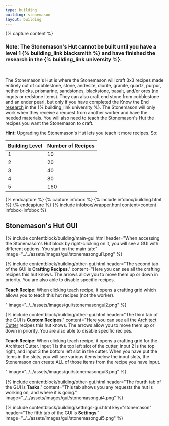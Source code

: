 ```yaml
---
type: building
building: stonemason
layout: building
---
```

{% capture content %}
### Note: The Stonemason's Hut cannot be built until you have a level 1 {% building_link blacksmith %} and have finished the research in the {% building_link university %}.
<br>

The Stonemason's Hut is where the Stonemason will craft 3x3 recipes made entirely out of cobblestone, stone, andesite, diorite, granite, quartz, purpur, nether bricks, prismarine, sandstones, blackstone, basalt, and/or ores (no ingots or redstone items). They can also craft end stone from cobblestone and an ender pearl, but only if you have completed the Know the End [research](../../source/systems/research) in the {% building_link university %}. The Stonemason will only work when they receive a request from another worker and have the needed materials. You will also need to teach the Stonemason's Hut the recipes you want the Stonemason to craft.

**Hint:** Upgrading the Stonemason's Hut lets you teach it more recipes. So:

| Building Level | Number of Recipes |
|----------------|-------------------|
| 1              | 10                |
| 2              | 20                |
| 3              | 40                |
| 4              | 80                |
| 5              | 160               |

{% endcapture %}
{% capture infobox %}
{% include infobox/building.html %}
{% endcapture %}
{% include infobox/wrapper.html content=content infobox=infobox %}

## Stonemason's Hut GUI

{% include contentblock/building/main-gui.html header="When accessing the Stonemason's Hut block by right-clicking on it, you will see a GUI with different options. You start on the main tab:" image="../../assets/images/gui/stonemasongui1.png" %}

{% include contentblock/building/other-gui.html header="The second tab of the GUI is <strong>Crafting Recipes</strong>." content="Here you can see all the crafting recipes this hut knows. The arrows allow you to move them up or down in priority. You are also able to disable specific recipes.<p><strong> Teach Recipe:</strong> When clicking teach recipe, it opens a crafting grid which allows you to teach this hut recipes (not the worker).</p>" image="../../assets/images/gui/stonemasongui2.png" %}

{% include contentblock/building/other-gui.html header="The third tab of the GUI is <strong>Custom Recipes</strong>." content="Here you can see all the <a href='../items/shingles'>Architect Cutter</a> recipes this hut knows. The arrows allow you to move them up or down in priority. You are also able to disable specific recipes.<p><strong> Teach Recipe:</strong> When clicking teach recipe, it opens a crafting grid for the Architect Cutter. Input 1 is the top left slot of the cutter, input 2 is the top right, and input 3 the bottom left slot in the cutter. When you have put the items in the slots, you will see various items below the input slots, the Stonemason can create ALL of those items from the recipe you have input.</p>" image="../../assets/images/gui/stonemasongui3.png" %}

{% include contentblock/building/other-gui.html header="The fourth tab of the GUI is <strong>Tasks</strong>." content="This tab shows you any requests the hut is working on, and where it is going." image="../../assets/images/gui/stonemasongui4.png" %}

{% include contentblock/building/settings-gui.html key="stonemason" header="The fifth tab of the GUI is <strong>Settings</strong>." image="../../assets/images/gui/stonemasongui5.png" %}